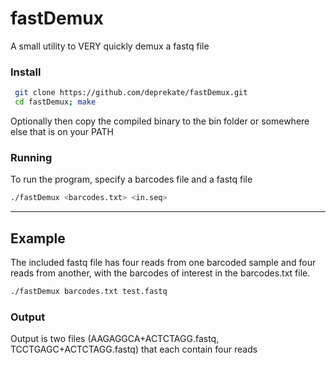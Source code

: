 # fastDemux
A small utility to VERY quickly demux a fastq file

### Install

```sh
 git clone https://github.com/deprekate/fastDemux.git
 cd fastDemux; make
```

Optionally then copy the compiled binary to the bin folder or somewhere else that is on your PATH

### Running
To run the program, specify a barcodes file and a fastq file
```sh
./fastDemux <barcodes.txt> <in.seq>
```


--------------
## Example

The included fastq file has four reads from one barcoded sample and four reads from another, with the
barcodes of interest in the barcodes.txt file.

```sh
./fastDemux barcodes.txt test.fastq
```

### Output
Output is two files (AAGAGGCA+ACTCTAGG.fastq, TCCTGAGC+ACTCTAGG.fastq) that each contain four reads

